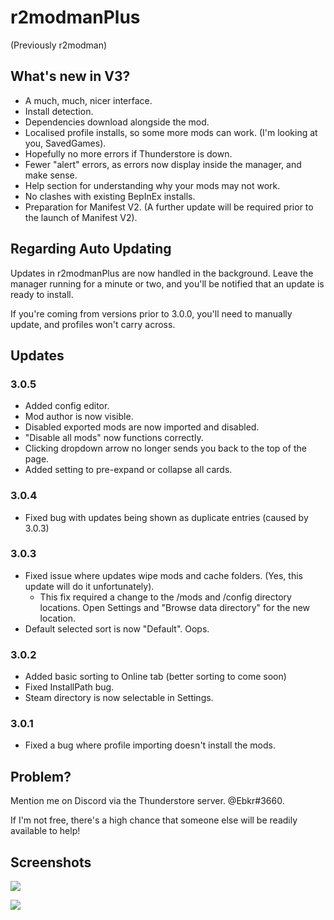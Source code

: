 # r2modmanPlus 
(Previously r2modman)

## What's new in V3?
- A much, much, nicer interface.
- Install detection.
- Dependencies download alongside the mod.
- Localised profile installs, so some more mods can work. (I'm looking at you, SavedGames).
- Hopefully no more errors if Thunderstore is down.
- Fewer "alert" errors, as errors now display inside the manager, and make sense.
- Help section for understanding why your mods may not work.
- No clashes with existing BepInEx installs.
- Preparation for Manifest V2. (A further update will be required prior to the launch of Manifest V2).

## Regarding Auto Updating
Updates in r2modmanPlus are now handled in the background. Leave the manager running for a minute or two, and you'll be notified that an update is ready to install.

If you're coming from versions prior to 3.0.0, you'll need to manually update, and profiles won't carry across.

## Updates
### 3.0.5
- Added config editor.
- Mod author is now visible.
- Disabled exported mods are now imported and disabled.
- "Disable all mods" now functions correctly.
- Clicking dropdown arrow no longer sends you back to the top of the page.
- Added setting to pre-expand or collapse all cards.

### 3.0.4
- Fixed bug with updates being shown as duplicate entries (caused by 3.0.3)

### 3.0.3
- Fixed issue where updates wipe mods and cache folders. (Yes, this update will do it unfortunately).
    - This fix required a change to the /mods and /config directory locations. Open Settings and "Browse data directory" for the new location.
- Default selected sort is now "Default". Oops.

### 3.0.2
- Added basic sorting to Online tab (better sorting to come soon)
- Fixed InstallPath bug.
- Steam directory is now selectable in Settings.

### 3.0.1
- Fixed a bug where profile importing doesn't install the mods.

## Problem?
Mention me on Discord via the Thunderstore server. @Ebkr#3660.

If I'm not free, there's a high chance that someone else will be readily available to help!

## Screenshots

![](https://i.imgur.com/z1yfnMT.png)

![](https://i.imgur.com/9BbH8dd.png)